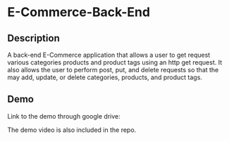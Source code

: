 # E-Commerce-Back-End

## Description

A back-end E-Commerce application that allows a user to get request various categories products and product tags using an http get request. It also allows the user to perform post, put, and delete requests so that the may add, update, or delete categories, products, and product tags.

## Demo

Link to the demo through google drive:

The demo video is also included in the repo.